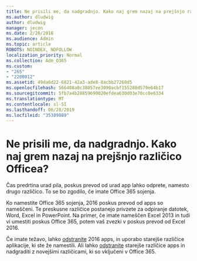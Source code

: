 ```yaml
---
title: Ne prisili me, da nadgradnjo. Kako naj grem nazaj na prejšnjo različico Officea?
ms.author: dludwig
author: dludwig
manager: jecon
ms.date: 2/26/2018
ms.audience: Admin
ms.topic: article
ROBOTS: NOINDEX, NOFOLLOW
localization_priority: Normal
ms.collection: Adm_O365
ms.custom:
- "265"
- "2200012"
ms.assetid: 49da6d22-6821-42a3-ade8-8acbb27260d5
ms.openlocfilehash: 566408a0c38057ee3090acbf155288d579e64b17
ms.sourcegitcommit: 5fb7a4b28859690020efdea630d03e70cc0e6334
ms.translationtype: MT
ms.contentlocale: sl-SI
ms.lasthandoff: 06/28/2019
ms.locfileid: "35389089"
---
```

# <a name="dont-force-me-to-upgrade-how-do-i-go-back-to-the-previous-office-version"></a>Ne prisili me, da nadgradnjo. Kako naj grem nazaj na prejšnjo različico Officea?

Čas predrtina urad pila, poskus prevod od urad app lahko odprete, namesto drugo različico. To se bo zgodilo, če imate Office 365 sojenja.
  
Ko namestite Office 365 sojenja, 2016 poskus prevod od apps so nameščeni. Te preskusne različice postanejo privzete za odpiranje datotek, Word, Excel in PowerPoint. Na primer, če imate nameščen Excel 2013 in tudi vi umestiti poskus Office 365, potem vaš zvezki v poskus prevod od Excel 2016.
  
Če imate težavo, lahko [odstranite](https://support.office.com/article/9dd49b83-264a-477a-8fcc-2fdf5dbf61d8.aspx) 2016 apps, in uporabo starejše različice aplikacije, ki ste že namestili. Ali lahko [odstranite](https://support.office.com/article/9dd49b83-264a-477a-8fcc-2fdf5dbf61d8.aspx) starejše različice apps in nadgraditi z novejšimi različicami, ki so vključeni v Office 365.
